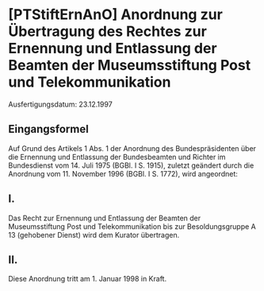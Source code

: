 # [PTStiftErnAnO] Anordnung zur Übertragung des Rechtes zur Ernennung und Entlassung der Beamten der Museumsstiftung Post und Telekommunikation

Ausfertigungsdatum: 23.12.1997

 

## Eingangsformel

Auf Grund des Artikels 1 Abs. 1 der Anordnung des Bundespräsidenten über die Ernennung und Entlassung der Bundesbeamten und Richter im Bundesdienst vom 14. Juli 1975 (BGBl. I S. 1915), zuletzt geändert durch die Anordnung vom 11. November 1996 (BGBl. I S. 1772), wird angeordnet:


## I.

Das Recht zur Ernennung und Entlassung der Beamten der Museumsstiftung Post und Telekommunikation bis zur Besoldungsgruppe A 13 (gehobener Dienst) wird dem Kurator übertragen.


## II.

Diese Anordnung tritt am 1. Januar 1998 in Kraft.
